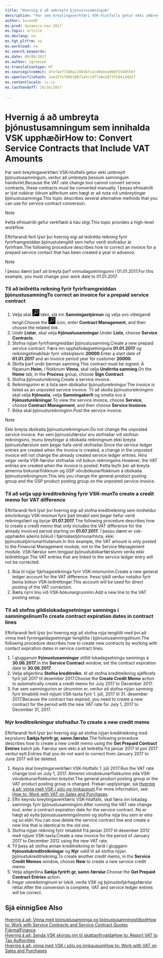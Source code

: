 ```yaml
---
title: "Hvernig á að umbreyta þjónustusamningum"
description: "Þar sem breytingaverkfæri VSK-hlutfalls getur ekki umbreytt þjónustusamningum, verður að umbreyta þessum samningum handvirkt. Í þessu efnisatriði er lýst nokkrar öðrum aðferðum sem hægt er að nota við umbreytingar þjónustusamninga."
author: SorenGP
ms.prod: dynamics-nav-2017
ms.topic: article
ms.devlang: na
ms.tgt_pltfrm: na
ms.workload: na
ms.search.keywords: 
ms.date: 09/08/2017
ms.author: sgroespe
ms.translationtype: HT
ms.sourcegitcommit: 4fefaef7380ac10836fcac404eea006f55d8556f
ms.openlocfilehash: 2ae15fef88b10072a5c1dffa8e2673fe9413dd27
ms.contentlocale: is-is
ms.lasthandoff: 10/16/2017

---
```

# <a name="how-to-convert-service-contracts-that-include-vat-amounts"></a><span data-ttu-id="881c9-104">Hvernig á að umbreyta þjónustusamningum sem innihalda VSK upphæðir</span><span class="sxs-lookup"><span data-stu-id="881c9-104">How to: Convert Service Contracts that Include VAT Amounts</span></span>
<span data-ttu-id="881c9-105">Þar sem breytingaverkfæri VSK-hlutfalls getur ekki umbreytt þjónustusamningum, verður að umbreyta þessum samningum handvirkt.</span><span class="sxs-lookup"><span data-stu-id="881c9-105">Because the VAT rate change tool cannot convert service contracts, these contracts must be converted manually.</span></span> <span data-ttu-id="881c9-106">Í þessu efnisatriði er lýst nokkrar öðrum aðferðum sem hægt er að nota við umbreytingar þjónustusamninga.</span><span class="sxs-lookup"><span data-stu-id="881c9-106">This topic describes several alternative methods that you can use for service contract conversion.</span></span>  

> [!NOTE]  
>  <span data-ttu-id="881c9-107">Þetta efnisatriði gefur verkflæði á háu stigi.</span><span class="sxs-lookup"><span data-stu-id="881c9-107">This topic provides a high-level workflow.</span></span>  

 <span data-ttu-id="881c9-108">Eftirfarandi ferli lýsir því hvernig eigi að leiðrétta reikning fyrir fyrirframgreiddan þjónustutengilið sem hefur verið stofnaður ár fyrirfram.</span><span class="sxs-lookup"><span data-stu-id="881c9-108">The following procedure describes how to correct an invoice for a prepaid service contact that has been created a year in advance.</span></span>  

> [!NOTE]  
>  <span data-ttu-id="881c9-109">Í þessu dæmi þarf að breyta þarf vinnudagsetningunni í 01.01.2017.</span><span class="sxs-lookup"><span data-stu-id="881c9-109">For this example, you must change your work date to 01.01.2017.</span></span>  

### <a name="to-correct-an-invoice-for-a-prepaid-service-contract"></a><span data-ttu-id="881c9-110">Til að leiðrétta reikning fyrir fyrirframgreiddan þjónustusamning</span><span class="sxs-lookup"><span data-stu-id="881c9-110">To correct an invoice for a prepaid service contract</span></span>  
1. <span data-ttu-id="881c9-111">Velja skal ![Leit að síðu eða skýrslu](media/ui-search/search_small.png "Leit að síðu eða skýrslu táknið") tákn, slá inn **Samningastjórnun** og velja svo viðeigandi tengil.</span><span class="sxs-lookup"><span data-stu-id="881c9-111">Choose the ![Search for Page or Report](media/ui-search/search_small.png "Search for Page or Report icon") icon, enter **Contract Management**, and then choose the related link.</span></span>  
2. <span data-ttu-id="881c9-112">Undir **Listar**, skal velja **Þjónustusamningar**.</span><span class="sxs-lookup"><span data-stu-id="881c9-112">Under **Lists**, choose **Service Contracts**.</span></span>  
3. <span data-ttu-id="881c9-113">Stofna nýjan fyrirframgreiddan þjónustusamning.</span><span class="sxs-lookup"><span data-stu-id="881c9-113">Create a new prepaid service contract.</span></span> <span data-ttu-id="881c9-114">Færa inn upphafsdagsetninguna **01.01.2017** og reikningstímabilsár fyrir viðskiptavin **20000**.</span><span class="sxs-lookup"><span data-stu-id="881c9-114">Enter a start date of **01.01.2017** and an invoice period year for customer **20000**.</span></span>  
4. <span data-ttu-id="881c9-115">Skrifa þarf undir þennan samning.</span><span class="sxs-lookup"><span data-stu-id="881c9-115">This contract must be signed.</span></span> <span data-ttu-id="881c9-116">Á flipanum **Heim**, í flokknum **Vinna**, skal velja **Undirrita samning**.</span><span class="sxs-lookup"><span data-stu-id="881c9-116">On the **Home** tab, in the **Process** group, choose **Sign Contract**.</span></span>  
5. <span data-ttu-id="881c9-117">Stofna þjónustureikning.</span><span class="sxs-lookup"><span data-stu-id="881c9-117">Create a service invoice.</span></span>
6. <span data-ttu-id="881c9-118">Reikningurinn er á lista sem óbókaður þjónustureikningur.</span><span class="sxs-lookup"><span data-stu-id="881c9-118">The invoice is listed as an unposted service invoice.</span></span> <span data-ttu-id="881c9-119">Til að skoða þjónustureikninginn skal velja **Þjónusta**, velja **Samningakerfi** og smella svo á **Þjónustureikningar**.</span><span class="sxs-lookup"><span data-stu-id="881c9-119">To view the service invoice, choose **Service**, choose **Contract Management**, and then choose **Service Invoices**.</span></span>  
7. <span data-ttu-id="881c9-120">Bóka skal þjónustureikninginn.</span><span class="sxs-lookup"><span data-stu-id="881c9-120">Post the service invoice.</span></span>  

> [!NOTE]  
>  <span data-ttu-id="881c9-121">Ekki breyta óbókaða þjónustureikningnum.</span><span class="sxs-lookup"><span data-stu-id="881c9-121">Do not change the unposted service invoice.</span></span> <span data-ttu-id="881c9-122">Þar sem þjónustufærslur eru stofnaðar við stofnun reikningsins, munu breytingar á óbókaða reikningnum ekki breyta þjónustufærslum sem þegar hafa verið stofnaðar.</span><span class="sxs-lookup"><span data-stu-id="881c9-122">Since the service ledger entries are created when the invoice is created, a change in the unposted invoice will not change the already created service ledger entries.</span></span> <span data-ttu-id="881c9-123">Hins vegar verða VSK-færslur stofnaðar við bókun reikningsins.</span><span class="sxs-lookup"><span data-stu-id="881c9-123">However, the VAT entries are created when the invoice is posted.</span></span> <span data-ttu-id="881c9-124">Þetta leyfir þér að breyta almenna bókunarflokknum og GSP vörubókunarflokknum á óbókaða þjónustureikningnum.</span><span class="sxs-lookup"><span data-stu-id="881c9-124">This lets you change the general product posting group and the GSP product posting group on the unposted service invoice.</span></span>  

### <a name="to-create-a-credit-memo-for-vat-difference"></a><span data-ttu-id="881c9-125">Til að setja upp kreditreikning fyrir VSK-mun</span><span class="sxs-lookup"><span data-stu-id="881c9-125">To create a credit memo for VAT difference</span></span>  
<span data-ttu-id="881c9-126">Eftirfarandi ferli lýsir því hvernig eigi að stofna kreditreikning sem inniheldur einvörðungu VSK-mismun fyrir það tímabil sem þegar hefur verið reikningsfært og byrjar **01.07.2017**.</span><span class="sxs-lookup"><span data-stu-id="881c9-126">The following procedure describes how to create a credit memo that only includes the VAT difference for the already invoiced period starting on **01.07.2017**.</span></span> <span data-ttu-id="881c9-127">Í þessu dæmi er vsk-upphæðin aðeins bókuð í fjármálastjórnunarhluta, ekki þjónustustjórnunarhlutanum.</span><span class="sxs-lookup"><span data-stu-id="881c9-127">In this example, the VAT amount is only posted to the Financial Management module, not to the Service Management module.</span></span> <span data-ttu-id="881c9-128">VSK-færslur sem tengjast þjónustubókarfærslunni verða ekki leiðréttingar.</span><span class="sxs-lookup"><span data-stu-id="881c9-128">The VAT entries that are linked to the service ledger entry will not be corrected.</span></span>  

1. <span data-ttu-id="881c9-129">Búa til nýjar fjárhagsreikninga fyrir VSK-mismuninn.</span><span class="sxs-lookup"><span data-stu-id="881c9-129">Create a new general ledger account for the VAT difference.</span></span> <span data-ttu-id="881c9-130">Þessi lykill verður notaður fyrir beina bókun VSK-leiðréttingar.</span><span class="sxs-lookup"><span data-stu-id="881c9-130">This account will be used for direct posting of the VAT correction.</span></span>  
2. <span data-ttu-id="881c9-131">Bæta nýrri línu við VSK-bókunargrunninn.</span><span class="sxs-lookup"><span data-stu-id="881c9-131">Add a new line to the VAT posting setup.</span></span>  

### <a name="to-create-contract-expiration-dates-in-contract-lines"></a><span data-ttu-id="881c9-132">Til að stofna gildislokadagsetningar samnings í samningslínum</span><span class="sxs-lookup"><span data-stu-id="881c9-132">To create contract expiration dates in contract lines</span></span>  
<span data-ttu-id="881c9-133">Eftirfarandi ferli lýsir því hvernig eigi að stofna nýja tengiliði með því að vinna með fyrningardagsetningar tengiliða í þjónustusamningslínum.</span><span class="sxs-lookup"><span data-stu-id="881c9-133">The following procedure describes how to create new contracts by working with contact expiration dates in service contract lines.</span></span>  

1. <span data-ttu-id="881c9-134">Í glugganum **Þjónustusamningur** stillið lokadagsetningu samnings á **30.06.2017**.</span><span class="sxs-lookup"><span data-stu-id="881c9-134">In the **Service Contract** window, set the contract expiration date to **30.06.2017**.</span></span>  
2. <span data-ttu-id="881c9-135">Velja aðgerðina **Stofna kreditreikn.** til að stofna kreditreikning sjálfkrafa fyrir júlí 2017 til desember 2017.</span><span class="sxs-lookup"><span data-stu-id="881c9-135">Choose the **Create Credit Memo** action to automatically create a credit memo for July 2017 to December 2017.</span></span>  
3. <span data-ttu-id="881c9-136">Þar sem samningurinn er útrunninn er, verður að stofna nýjan samning fyrir tímabilið með nýjum VSK-taxta fyrir 1. júlí, 2017 til 31. desember 2017.</span><span class="sxs-lookup"><span data-stu-id="881c9-136">Because the contract has expired, you need to create a new contract for the period with the new VAT rate for July 1, 2017 to December 31, 2017.</span></span>  

### <a name="to-create-a-new-credit-memo"></a><span data-ttu-id="881c9-137">Nýr kreditreikningur stofnaður.</span><span class="sxs-lookup"><span data-stu-id="881c9-137">To create a new credit memo</span></span>  
<span data-ttu-id="881c9-138">Eftirfarandi ferli lýsir því hvernig eigi að stofna nýjan kreditreikning með keyrslunni **Sækja fyrirfr.gr, samn.færslur**.</span><span class="sxs-lookup"><span data-stu-id="881c9-138">The following procedure describes how to create a new credit memo using the **Get Prepaid Contract Entries** batch job.</span></span> <span data-ttu-id="881c9-139">Færslur sem ekki á að leiðrétta frá janúar 2017 til júní 2017 verður eytt.</span><span class="sxs-lookup"><span data-stu-id="881c9-139">Entries that you do not want to correct from January 2017 to June 2017 will be deleted.</span></span>  

1. <span data-ttu-id="881c9-140">Keyra skal breytingarverkfæri VSK-hlutfalls 1. júlí 2017.</span><span class="sxs-lookup"><span data-stu-id="881c9-140">Run the VAT rate change tool on July 1, 2017.</span></span> <span data-ttu-id="881c9-141">Almenni vörubókunarflokkurinn eða VSK-vörubókunarflokkurinn breytist.</span><span class="sxs-lookup"><span data-stu-id="881c9-141">The general product posting group or the VAT product posting group is changed.</span></span> <span data-ttu-id="881c9-142">Frekari upplýsingar, sjá [Hvernig á að: vinna með VSK í sölu og innkaupum](finance-work-with-vat.md).</span><span class="sxs-lookup"><span data-stu-id="881c9-142">For more information, see [How to: Work with VAT on Sales and Purchases](finance-work-with-vat.md).</span></span>  
2. <span data-ttu-id="881c9-143">Eftir keyrslu breytingaverkfæris VSK-hlutfalls, skal færa inn lokadag samnings fyrir þjónustusamninginn.</span><span class="sxs-lookup"><span data-stu-id="881c9-143">After running the VAT rate change tool, enter a contract expiration date for the service contract.</span></span> <span data-ttu-id="881c9-144">Nú er hægt að eyða þjónustusamningslínunni og stofna nýja línu sem er eins og sú eldri.</span><span class="sxs-lookup"><span data-stu-id="881c9-144">You can now delete the service contract line and create a new line that is identical to the old one.</span></span>  
3. <span data-ttu-id="881c9-145">Stofna nýjan reikning fyrir tímabilið frá janúar 2017 til desember 2012 með nýjum VSK-taxta.</span><span class="sxs-lookup"><span data-stu-id="881c9-145">Create a new invoice for the period of January 2017 to December 2012 using the new VAT rate.</span></span>  
4. <span data-ttu-id="881c9-146">Til þess að stofna annan kreditreikning er farið í gluggann **Þjónustukreditreikningar** og **Nýr** valið til að stofna nýjan þjónustukreditreikning.</span><span class="sxs-lookup"><span data-stu-id="881c9-146">To create another credit memo, in the **Service Credit Memos** window, choose **New** to create a new service credit memo.</span></span>  
5. <span data-ttu-id="881c9-147">Velja aðgerðina **Sækja fyrirfr.gr, samn.færslur**.</span><span class="sxs-lookup"><span data-stu-id="881c9-147">Choose the **Get Prepaid Contract Entries** action.</span></span>  
6. <span data-ttu-id="881c9-148">Þegar umreikninginum er lokið, verða VSK og þjónustufjárhagsfærslur réttar.</span><span class="sxs-lookup"><span data-stu-id="881c9-148">After the conversion is complete, VAT and service ledger entries will be correct.</span></span>  

## <a name="see-also"></a><span data-ttu-id="881c9-149">Sjá einnig</span><span class="sxs-lookup"><span data-stu-id="881c9-149">See Also</span></span>  
[<span data-ttu-id="881c9-150">Hvernig á að: Vinna með þjónustusamninga og þjónustusamningstilboð</span><span class="sxs-lookup"><span data-stu-id="881c9-150">How to: Work with Service Contracts and Service Contract Quotes</span></span>](service-how-to-create-service-contracts-and-service-contract-quotes.md)  
[<span data-ttu-id="881c9-151">Fjármál</span><span class="sxs-lookup"><span data-stu-id="881c9-151">Finance</span></span>](finance.md)  
[<span data-ttu-id="881c9-152">Hvernig á að: Senda VSK skýrslu inn til skattayfirvalda</span><span class="sxs-lookup"><span data-stu-id="881c9-152">How to: Report VAT to Tax Authorities</span></span>](finance-how-report-vat.md)  
[<span data-ttu-id="881c9-153">Hvernig á að: vinna með VSK í sölu og innkaupum</span><span class="sxs-lookup"><span data-stu-id="881c9-153">How to: Work with VAT on Sales and Purchases</span></span>](finance-work-with-vat.md)  


